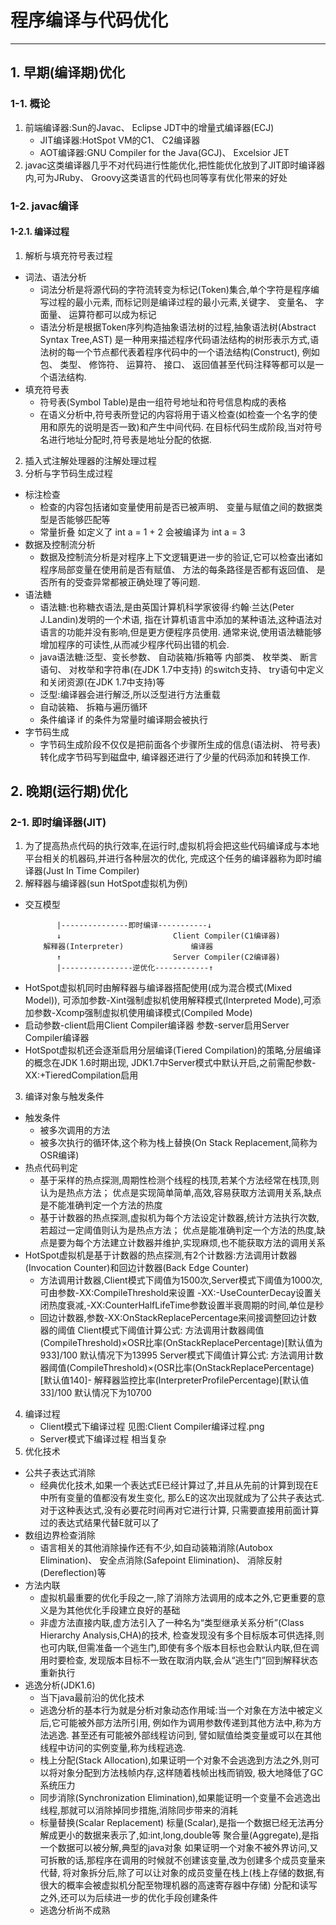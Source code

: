 # 程序编译与代码优化
---
## 1. 早期(编译期)优化
### 1-1. 概论
1. 前端编译器:Sun的Javac、 Eclipse JDT中的增量式编译器(ECJ)
   - JIT编译器:HotSpot VM的C1、 C2编译器
   - AOT编译器:GNU Compiler for the Java(GCJ)、 Excelsior JET
2. javac这类编译器几乎不对代码进行性能优化,把性能优化放到了JIT即时编译器内,可为JRuby、
   Groovy这类语言的代码也同等享有优化带来的好处
   
### 1-2. javac编译
#### 1-2.1. 编译过程
1. 解析与填充符号表过程
 * 词法、语法分析
   - 词法分析是将源代码的字符流转变为标记(Token)集合,单个字符是程序编写过程的最小元素,
     而标记则是编译过程的最小元素,关键字、 变量名、 字面量、 运算符都可以成为标记
   - 语法分析是根据Token序列构造抽象语法树的过程,抽象语法树(Abstract Syntax Tree,AST)
     是一种用来描述程序代码语法结构的树形表示方式,语法树的每一个节点都代表着程序代码中的一个语法结构(Construct),
     例如包、 类型、 修饰符、 运算符、 接口、 返回值甚至代码注释等都可以是一个语法结构.
 * 填充符号表
   - 符号表(Symbol Table)是由一组符号地址和符号信息构成的表格
   - 在语义分析中,符号表所登记的内容将用于语义检查(如检查一个名字的使用和原先的说明是否一致)和产生中间代码.
     在目标代码生成阶段,当对符号名进行地址分配时,符号表是地址分配的依据.
2. 插入式注解处理器的注解处理过程
3. 分析与字节码生成过程
 * 标注检查
   - 检查的内容包括诸如变量使用前是否已被声明、 变量与赋值之间的数据类型是否能够匹配等
   - 常量折叠 如定义了 int a = 1 + 2 会被编译为 int a = 3
 * 数据及控制流分析
   - 数据及控制流分析是对程序上下文逻辑更进一步的验证,它可以检查出诸如程序局部变量在使用前是否有赋值、
     方法的每条路径是否都有返回值、 是否所有的受查异常都被正确处理了等问题.
 * 语法糖
   - 语法糖:也称糖衣语法,是由英国计算机科学家彼得·约翰·兰达(Peter J.Landin)发明的一个术语,
     指在计算机语言中添加的某种语法,这种语法对语言的功能并没有影响,但是更方便程序员使用.
     通常来说,使用语法糖能够增加程序的可读性,从而减少程序代码出错的机会.
   - java语法糖:泛型、变长参数、 自动装箱/拆箱等 内部类、 枚举类、 断言语句、 对枚举和字符串(在JDK 1.7中支持)
     的switch支持、 try语句中定义和关闭资源(在JDK 1.7中支持)等
   - 泛型:编译器会进行解泛,所以泛型进行方法重载
   - 自动装箱、 拆箱与遍历循环
   - 条件编译 if 的条件为常量时编译期会被执行
 * 字节码生成
   - 字节码生成阶段不仅仅是把前面各个步骤所生成的信息(语法树、 符号表)转化成字节码写到磁盘中,
     编译器还进行了少量的代码添加和转换工作.
      
## 2. 晚期(运行期)优化
### 2-1. 即时编译器(JIT)
1. 为了提高热点代码的执行效率,在运行时,虚拟机将会把这些代码编译成与本地平台相关的机器码,并进行各种层次的优化,
   完成这个任务的编译器称为即时编译器(Just In Time Compiler)
2. 解释器与编译器(sun HotSpot虚拟机为例)
 * 交互模型
    ```
           |---------------即时编译-----------↓
           ↓                         Client Compiler(C1编译器)
        解释器(Interpreter)               编译器
           ↑                         Server Compiler(C2编译器)
           |----------------逆优化------------↑
    ```
 * HotSpot虚拟机同时由解释器与编译器搭配使用(成为混合模式(Mixed Model)),
   可添加参数-Xint强制虚拟机使用解释模式(Interpreted Mode),可添加参数-Xcomp强制虚拟机使用编译模式(Compiled Mode)
 * 启动参数-client启用Client Compiler编译器 参数-server启用Server Compiler编译器
 * HotSpot虚拟机还会逐渐启用分层编译(Tiered Compilation)的策略,分层编译的概念在JDK 1.6时期出现,
   JDK1.7中Server模式中默认开启,之前需配参数-XX:+TieredCompilation启用
3. 编译对象与触发条件
 * 触发条件
   - 被多次调用的方法
   - 被多次执行的循环体,这个称为栈上替换(On Stack Replacement,简称为OSR编译)
 * 热点代码判定
   - 基于采样的热点探测,周期性检测个线程的栈顶,若某个方法经常在栈顶,则认为是热点方法；
     优点是实现简单简单,高效,容易获取方法调用关系,缺点是不能准确判定一个方法的热度
   - 基于计数器的热点探测,虚拟机为每个方法设定计数器,统计方法执行次数,若超过一定阈值则认为是热点方法；
     优点是能准确判定一个方法的热度,缺点是要为每个方法建立计数器并维护,实现麻烦,也不能获取方法的调用关系
 * HotSpot虚拟机是基于计数器的热点探测,有2个计数器:方法调用计数器(Invocation Counter)和回边计数器(Back Edge Counter)
   - 方法调用计数器,Client模式下阈值为1500次,Server模式下阈值为1000次,可由参数-XX:CompileThreshold来设置
     -XX:-UseCounterDecay设置关闭热度衰减,-XX:CounterHalfLifeTime参数设置半衰周期的时间,单位是秒
   - 回边计数器,参数-XX:OnStackReplacePercentage来间接调整回边计数器的阈值
     Client模式下阈值计算公式:
     方法调用计数器阈值(CompileThreshold)×OSR比率(OnStackReplacePercentage)[默认值为933]/100 默认情况下为13995
     Server模式下阈值计算公式:
     方法调用计数器阈值(CompileThreshold)×(OSR比率(OnStackReplacePercentage)[默认值140]-
     解释器监控比率(InterpreterProfilePercentage)[默认值33]/100 默认情况下为10700
4. 编译过程
   - Client模式下编译过程
     见图:Client Compiler编译过程.png
   - Server模式下编译过程
     相当复杂
5. 优化技术
 * 公共子表达式消除
   - 经典优化技术,如果一个表达式E已经计算过了,并且从先前的计算到现在E中所有变量的值都没有发生变化,
     那么E的这次出现就成为了公共子表达式. 对于这种表达式,没有必要花时间再对它进行计算,
     只需要直接用前面计算过的表达式结果代替E就可以了
 * 数组边界检查消除
   - 语言相关的其他消除操作还有不少,如自动装箱消除(Autobox Elimination)、 安全点消除(Safepoint Elimination)、
     消除反射(Dereflection)等
 * 方法内联
   - 虚拟机最重要的优化手段之一,除了消除方法调用的成本之外,它更重要的意义是为其他优化手段建立良好的基础
   - 非虚方法直接内联,虚方法引入了一种名为“类型继承关系分析”(Class Hierarchy Analysis,CHA)的技术,
     检查发现没有多个目标版本可供选择,则也可内联,但需准备一个逃生门,即使有多个版本目标也会默认内联,但在调用时要检查,
     发现版本目标不一致在取消内联,会从“逃生门”回到解释状态重新执行
 * 逃逸分析(JDK1.6)
   - 当下java最前沿的优化技术
   - 逃逸分析的基本行为就是分析对象动态作用域:当一个对象在方法中被定义后,它可能被外部方法所引用,
     例如作为调用参数传递到其他方法中,称为方法逃逸. 甚至还有可能被外部线程访问到,
     譬如赋值给类变量或可以在其他线程中访问的实例变量,称为线程逃逸.
   - 栈上分配(Stack Allocation),如果证明一个对象不会逃逸到方法之外,则可以将对象分配到方法栈帧内存,这样随着栈帧出栈而销毁,
     极大地降低了GC系统压力
   - 同步消除(Synchronization Elimination),如果能证明一个变量不会逃逸出线程,那就可以消除掉同步措施,消除同步带来的消耗
   - 标量替换(Scalar Replacement)
     标量(Scalar),是指一个数据已经无法再分解成更小的数据来表示了,如:int,long,double等
     聚合量(Aggregate),是指一个数据可以被分解,典型的java对象
     如果证明一个对象不被外界访问,又可拆散的话,那程序在调用的时候就不创建该变量,改为创建多个成员变量来代替,
     将对象拆分后,除了可以让对象的成员变量在栈上(栈上存储的数据,有很大的概率会被虚拟机分配至物理机器的高速寄存器中存储)
     分配和读写之外,还可以为后续进一步的优化手段创建条件
   - 逃逸分析尚不成熟